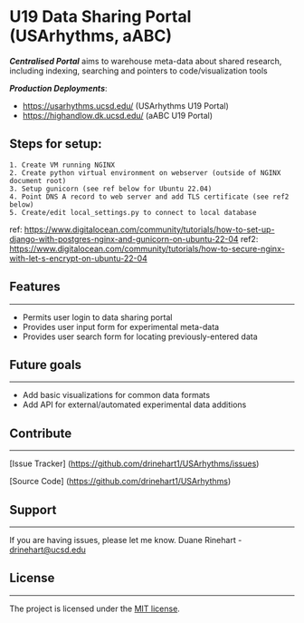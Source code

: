 # **U19 Data Sharing Portal (USArhythms, aABC)**

***Centralised Portal*** aims to warehouse meta-data about shared research, including indexing, searching and pointers to code/visualization tools

***Production Deployments***: 
- https://usarhythms.ucsd.edu/ (USArhythms U19 Portal)
- https://highandlow.dk.ucsd.edu/ (aABC U19 Portal)

## Steps for setup:

    1. Create VM running NGINX
    2. Create python virtual environment on webserver (outside of NGINX document root)
    3. Setup gunicorn (see ref below for Ubuntu 22.04)
    4. Point DNS A record to web server and add TLS certificate (see ref2 below)
    5. Create/edit local_settings.py to connect to local database

ref: https://www.digitalocean.com/community/tutorials/how-to-set-up-django-with-postgres-nginx-and-gunicorn-on-ubuntu-22-04
ref2: https://www.digitalocean.com/community/tutorials/how-to-secure-nginx-with-let-s-encrypt-on-ubuntu-22-04

## Features

---

- Permits user login to data sharing portal
- Provides user input form for experimental meta-data
- Provides user search form for locating previously-entered data


## Future goals

---
- Add basic visualizations for common data formats
- Add API for external/automated experimental data additions

## Contribute

---

[Issue Tracker] (https://github.com/drinehart1/USArhythms/issues)

[Source Code] (https://github.com/drinehart1/USArhythms)

## Support

---

If you are having issues, please let me know.
Duane Rinehart - drinehart@ucsd.edu

## License

---
The project is licensed under the [MIT license](https://mit-license.org/).
